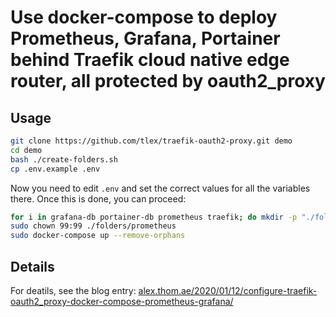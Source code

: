 # Use docker-compose to deploy Prometheus, Grafana, Portainer behind Traefik cloud native edge router, all protected by oauth2_proxy

## Usage

```sh
git clone https://github.com/tlex/traefik-oauth2-proxy.git demo
cd demo
bash ./create-folders.sh
cp .env.example .env
```

Now you need to edit `.env` and set the correct values for all the variables there. Once this is done, you can proceed:

```sh
for i in grafana-db portainer-db prometheus traefik; do mkdir -p "./folders/${i}"; done
sudo chown 99:99 ./folders/prometheus
sudo docker-compose up --remove-orphans
```

## Details

For deatils, see the blog entry: [alex.thom.ae/2020/01/12/configure-traefik-oauth2_proxy-docker-compose-prometheus-grafana/](https://alex.thom.ae/2020/01/12/configure-traefik-oauth2_proxy-docker-compose-prometheus-grafana/)
